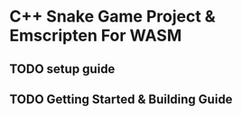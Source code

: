 # C++ Snake Game Project & Emscripten For WASM

## TODO setup guide

## TODO Getting Started & Building Guide

